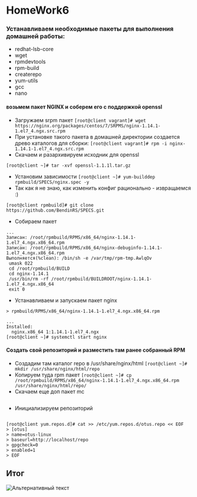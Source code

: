 # HomeWork6

### Устанавливаем необходимые пакеты для выполнения домашней работы:

+ redhat-lsb-core 
+ wget 
+ rpmdevtools 
+ rpm-build 
+ createrepo 
+ yum-utils
+ gcc
+ nano

#### возьмем пакет NGINX и соберем его с поддержкой openssl

+ Загружаем srpm пакет
```[root@client vagrant]# wget https://nginx.org/packages/centos/7/SRPMS/nginx-1.14.1-1.el7_4.ngx.src.rpm```
+ При установке такого пакета в домашней директории создается древо каталогов для
сборки: 
```[root@client vagrant]# rpm -i nginx-1.14.1-1.el7_4.ngx.src.rpm```
+ Скачаем и разархивируем исходник для openssl
```[root@client ~]# wget --no-check-certificate https://www.openssl.org/source/openssl-1.1.1l.tar.gz
[root@client ~]# tar -xvf openssl-1.1.1l.tar.gz 
```
+ Установим зависимости
```[root@client ~]# yum-builddep rpmbuild/SPECS/nginx.spec -y```
+ Так как я не знаю, как изменить конфиг рационально - извращаемся :)
```[root@client rpmbuild]# rm -rf SPECS/
[root@client rpmbuild]# git clone https://github.com/BendinRS/SPECS.git
```
+ Собираем пакет

```[root@client ~]# rpmbuild -bb rpmbuild/SPECS/nginx.spec
...
Записан: /root/rpmbuild/RPMS/x86_64/nginx-1.14.1-1.el7_4.ngx.x86_64.rpm
Записан: /root/rpmbuild/RPMS/x86_64/nginx-debuginfo-1.14.1-1.el7_4.ngx.x86_64.rpm
Выполняется(%clean): /bin/sh -e /var/tmp/rpm-tmp.AwlqOv
 umask 022
 cd /root/rpmbuild/BUILD
 cd nginx-1.14.1
 /usr/bin/rm -rf /root/rpmbuild/BUILDROOT/nginx-1.14.1-1.el7_4.ngx.x86_64
 exit 0
 ```
+ Устанавливаем и запускаем пакет nginx
```[root@client ~]# yum localinstall -y \ 
> rpmbuild/RPMS/x86_64/nginx-1.14.1-1.el7_4.ngx.x86_64.rpm

...
Installed:
  nginx.x86_64 1:1.14.1-1.el7_4.ngx                                                                                                                   
[root@client ~]# systemctl start nginx
```
#### Создать свой репозиторий и разместить там ранее собранный RPM

+ Создадим там каталог repo в /usr/share/nginx/html
```[root@client ~]# mkdir /usr/share/nginx/html/repo```
+ Копируем туда rpm пакет
```[root@client ~]# cp /root/rpmbuild/RPMS/x86_64/nginx-1.14.1-1.el7_4.ngx.x86_64.rpm /usr/share/nginx/html/repo/```
+ Скачаем еще доп пакет mc
```[root@client ~]# wget https://rpmfind.net/linux/centos/7.9.2009/os/x86_64/Packages/mc-4.8.7-11.el7.x86_64.rpm -O /usr/share/nginx/html/repo/mc-4.8.7-11.el7.x86_64.rpm
```
+ Инициализируем репозиторий 
```[root@client ~]# createrepo /usr/share/nginx/html/repo/

[root@client yum.repos.d]# cat >> /etc/yum.repos.d/otus.repo << EOF
> [otus]
> name=otus-linux
> baseurl=http://localhost/repo
> gpgcheck=0
> enabled=1
> EOF
```
## Итог
![Альтернативный текст](http://images.vfl.ru/ii/1636980361/ff84bd96/36693618.png)







 
 
 








